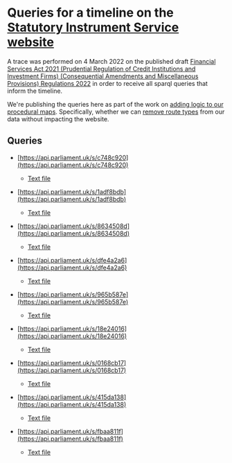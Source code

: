 # Queries for a timeline on the [Statutory Instrument Service website](https://statutoryinstruments.parliament.uk/)

A trace was performed on 4 March 2022 on the published draft [Financial Services Act 2021 (Prudential Regulation of Credit Institutions and Investment Firms) (Consequential Amendments and Miscellaneous Provisions) Regulations 2022](https://statutoryinstruments.parliament.uk/instrument/yxrXHdd7/timeline/wkQfLNnh/) in order to receive all sparql queries that inform the timeline. 

We're publishing the queries here as part of the work on [adding logic to our procedural maps](https://trello.com/b/nBCRWUdD/procedure-logic-gates). Specifically, whether we can [remove route types](https://trello.com/c/5WVH6SW9/277-check-removing-route-types-doesnt-break-website) from our data without impacting the website. 

## Queries

* [https://api.parliament.uk/s/c748c920](https://api.parliament.uk/s/c748c920)
    * [Text file](query-text-files/v2_637819880471899829.txt)

* [https://api.parliament.uk/s/1adf8bdb](https://api.parliament.uk/s/1adf8bdb)
    * [Text file](query-text-files/v2_637819880472793334.txt)

* [https://api.parliament.uk/s/8634508d](https://api.parliament.uk/s/8634508d)
    * [Text file](query-text-files/v2_637819880476970470.txt)

* [https://api.parliament.uk/s/dfe4a2a6](https://api.parliament.uk/s/dfe4a2a6)
    * [Text file](query-text-files/v2_637819880481261496.txt)

* [https://api.parliament.uk/s/965b587e](https://api.parliament.uk/s/965b587e)
    * [Text file](query-text-files/v2_637819880485192681.txt)

* [https://api.parliament.uk/s/18e24016](https://api.parliament.uk/s/18e24016)
    * [Text file](query-text-files/v2_637819880489258110.txt)

* [https://api.parliament.uk/s/0168cb17](https://api.parliament.uk/s/0168cb17)
    * [Text file](query-text-files/v2_637819880494375363.txt)

* [https://api.parliament.uk/s/415da138](https://api.parliament.uk/s/415da138)
    * [Text file](query-text-files/v2_637819880499383077.txt)

* [https://api.parliament.uk/s/fbaa811f](https://api.parliament.uk/s/fbaa811f)
    * [Text file](query-text-files/v2_637819880504579593.txt)